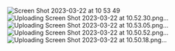 
![Screen Shot 2023-03-22 at 10 53 49](https://user-images.githubusercontent.com/77697719/226841038-e103af50-af61-466f-983c-16fda5525fbb.png)
![Uploading Screen Shot 2023-03-22 at 10.52.30.png…]()
![Uploading Screen Shot 2023-03-22 at 10.53.05.png…]()
![Uploading Screen Shot 2023-03-22 at 10.50.52.png…]()
![Uploading Screen Shot 2023-03-22 at 10.50.18.png…]()
